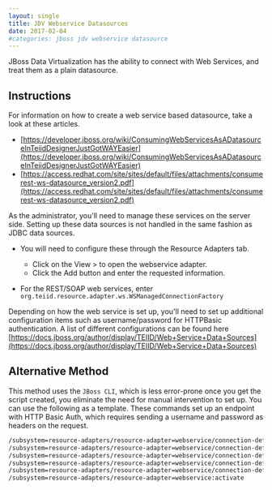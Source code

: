 ```yaml
---
layout: single
title: JDV Webservice Datasources
date: 2017-02-04
#categories: jboss jdv webservice datasource
---
```


JBoss Data Virtualization has the ability to connect with Web Services, and treat them as a plain datasource. 

## Instructions
For information on how to create a web service based datasource, take a look at these articles.
- [https://developer.jboss.org/wiki/ConsumingWebServicesAsADatasourceInTeiidDesignerJustGotWAYEasier](https://developer.jboss.org/wiki/ConsumingWebServicesAsADatasourceInTeiidDesignerJustGotWAYEasier)
- [https://access.redhat.com/site/sites/default/files/attachments/consumerest-ws-datasource_version2.pdf](https://access.redhat.com/site/sites/default/files/attachments/consumerest-ws-datasource_version2.pdf)

As the administrator, you'll need to manage these services on the server side. Setting up these data sources is not handled in the same fashion as JDBC data sources.

- You will need to configure these through the Resource Adapters tab.
  - Click on the View > to open the webservice adapter.
  - Click the Add button and enter the requested information.


- For the REST/SOAP web services, enter `org.teiid.resource.adapter.ws.WSManagedConnectionFactory`


Depending on how the web service is set up, you'll need to set up additional configuration items such as username/password for HTTPBasic authentication. A list of different configurations can be found here [https://docs.jboss.org/author/display/TEIID/Web+Service+Data+Sources](https://docs.jboss.org/author/display/TEIID/Web+Service+Data+Sources)


## Alternative Method

This method uses the `JBoss CLI`, which is less error-prone once you get the script created, you eliminate the need for manual intervention to set up. You can use the following as a template. These commands set up an endpoint with HTTP Basic Auth, which requires sending a username and password as headers on the request.
```sh
/subsystem=resource-adapters/resource-adapter=webservice/connection-definitions=mywebds:add(jndi-name=java:/mywebds, class-name=org.teiid.resource.adapter.ws.WSManagedConnectionFactory, enabled=true, use-java-context=true)
/subsystem=resource-adapters/resource-adapter=webservice/connection-definitions= mywebds /config-properties=EndPoint:add(value="http://abc.defghi")
/subsystem=resource-adapters/resource-adapter=webservice/connection-definitions= mywebds /config-properties=AuthPassword:add(value="password")
/subsystem=resource-adapters/resource-adapter=webservice/connection-definitions= mywebds /config-properties=SecurityType:add(value="HTTPBasic")
/subsystem=resource-adapters/resource-adapter=webservice/connection-definitions= mywebds /config-properties=AuthUserName:add(value="username")
/subsystem=resource-adapters/resource-adapter=webservice:activate
```